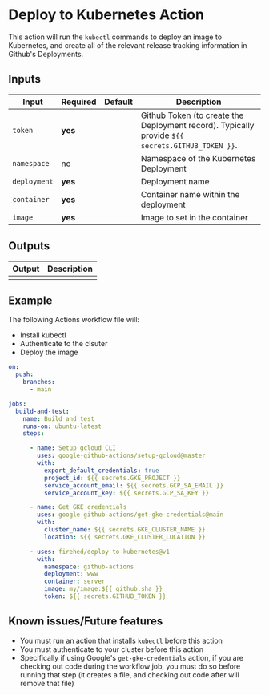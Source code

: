 # Deploy to Kubernetes Action

This action will run the `kubectl` commands to deploy an image to Kubernetes, and create all of the relevant release tracking information in Github's Deployments.


## Inputs

| Input | Required | Default | Description |
|---|---|---|---|
| `token` | **yes** | | Github Token (to create the Deployment record). Typically provide `${{ secrets.GITHUB_TOKEN }}`. |
| `namespace` | no | | Namespace of the Kubernetes Deployment |
| `deployment` | **yes** | | Deployment name |
| `container` | **yes** | | Container name within the deployment |
| `image` | **yes** | | Image to set in the container |

## Outputs

| Output | Description |
|---|---|
| | |

## Example

The following Actions workflow file will:

- Install kubectl
- Authenticate to the clsuter
- Deploy the image

```yaml
on:
  push:
    branches:
      - main

jobs:
  build-and-test:
    name: Build and test
    runs-on: ubuntu-latest
    steps:

      - name: Setup gcloud CLI
        uses: google-github-actions/setup-gcloud@master
        with:
          export_default_credentials: true
          project_id: ${{ secrets.GKE_PROJECT }}
          service_account_email: ${{ secrets.GCP_SA_EMAIL }}
          service_account_key: ${{ secrets.GCP_SA_KEY }}

      - name: Get GKE credentials
        uses: google-github-actions/get-gke-credentials@main
        with:
          cluster_name: ${{ secrets.GKE_CLUSTER_NAME }}
          location: ${{ secrets.GKE_CLUSTER_LOCATION }}

      - uses: firehed/deploy-to-kubernetes@v1
        with:
          namespace: github-actions
          deployment: www
          container: server
          image: my/image:${{ github.sha }}
          token: ${{ secrets.GITHUB_TOKEN }}
```

## Known issues/Future features

- You must run an action that installs `kubectl` before this action
- You must authenticate to your cluster before this action
- Specifically if using Google's `get-gke-credentials` action, if you are checking out code during the workflow job, you must do so before running that step (it creates a file, and checking out code after will remove that file)
